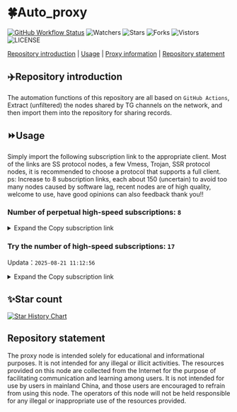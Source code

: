 # 🍀Auto_proxy
[![GitHub Workflow Status](https://img.shields.io/github/actions/workflow/status/PangTouY00/Auto_proxy/main.yml?branch=main)](https://github.com/PangTouY00/Auto_proxy/actions/workflows/main.yml?branch=main) 
![Watchers](https://img.shields.io/github/watchers/w1770946466/Auto_proxy) ![Stars](https://img.shields.io/github/stars/PangTouY00/Auto_proxy) ![Forks](https://img.shields.io/github/forks/w1770946466/Auto_proxy) ![Vistors](https://visitor-badge.laobi.icu/badge?page_id=PangTouY00.Auto_proxy) ![LICENSE](https://img.shields.io/badge/license-CC%20BY--SA%204.0-green.svg)

[Repository introduction](https://github.com/PangTouY00/Auto_proxy#Repositoryintroduction) | [Usage](https://github.com/PangTouY00/Auto_proxy#Usage) | [Proxy information](https://github.com/PangTouY00/Auto_proxy#Proxyinformation) | [Repository statement](https://github.com/PangTouY00/Auto_proxy#Repositorystatement)

## ✈️Repository introduction
The automation functions of this repository are all based on `GitHub Actions`,
Extract (unfiltered) the nodes shared by TG channels on the network, and then import them into the repository for sharing records.

## ⏩Usage
Simply import the following subscription link to the appropriate client. Most of the links are SS protocol nodes, a few Vmess, Trojan, SSR protocol nodes, it is recommended to choose a protocol that supports a full client.
ps: Increase to 8 subscription links, each about 150 (uncertain) to avoid too many nodes caused by software lag, recent nodes are of high quality, welcome to use, have good opinions can also feedback thank you!!

### Number of perpetual high-speed subscriptions: `8`

<details>
  <summary>Expand the Copy subscription link</summary>

  
- [Multiprotocol Base64 encoding](https://raw.githubusercontent.com/PangTouY00/Auto_proxy/main/Long_term_subscription1)
`https://raw.githubusercontent.com/PangTouY00/Auto_proxy/main/Long_term_subscription_num`
`Total number of merge nodes: 968`

- [Multiprotocol Base64 encoding](https://raw.githubusercontent.com/PangTouY00/Auto_proxy/main/Long_term_subscription1)
`https://raw.githubusercontent.com/PangTouY00/Auto_proxy/main/Long_term_subscription1`
`Total number of merge nodes: 122`

- [Multiprotocol Base64 encoding](https://raw.githubusercontent.com/PangTouY00/Auto_proxy/main/Long_term_subscription2)
`https://raw.githubusercontent.com/PangTouY00/Auto_proxy/main/Long_term_subscription2`
`Total number of merge nodes: 122`

- [Multiprotocol Base64 encoding](https://raw.githubusercontent.com/PangTouY00/Auto_proxy/main/Long_term_subscription3)
`https://raw.githubusercontent.com/PangTouY00/Auto_proxy/main/Long_term_subscription3`
`Total number of merge nodes: 122`

- [Multiprotocol Base64 encoding](https://raw.githubusercontent.com/PangTouY00/Auto_proxy/main/Long_term_subscription4)
`https://raw.githubusercontent.com/PangTouY00/Auto_proxy/main/Long_term_subscription4`
`Total number of merge nodes: 122`

- [Multiprotocol Base64 encoding](https://raw.githubusercontent.comPangTouY00/Auto_proxy/main/Long_term_subscription5)
`https://raw.githubusercontent.com/PangTouY00/Auto_proxy/main/Long_term_subscription5`
`Total number of merge nodes: 122`

- [Multiprotocol Base64 encoding](https://raw.githubusercontent.com/PangTouY00/Auto_proxy/main/Long_term_subscription6)
`https://raw.githubusercontent.com/PangTouY00/Auto_proxy/main/Long_term_subscription6`
`Total number of merge nodes: 122`

- [Multiprotocol Base64 encoding](https://raw.githubusercontent.com/PangTouY00/Auto_proxy/main/Long_term_subscription7)
`https://raw.githubusercontent.com/PangTouY00/Auto_proxy/main/Long_term_subscription7`
`Total number of merge nodes: 122`

- [Multiprotocol Base64 encoding](https://raw.githubusercontent.com/PangTouY00/Auto_proxy/main/Long_term_subscription8)
`https://raw.githubusercontent.com/PangTouY00/Auto_proxy/main/Long_term_subscription8`
`Total number of merge nodes: 114`

- [Clash subscription](https://raw.githubusercontent.com/PangTouY00/Auto_proxy/main/Long_term_subscription2.yaml)
`https://raw.githubusercontent.com/PangTouY00/Auto_proxy/main/Long_term_subscription1.yaml`


- [Clash subscription](https://raw.githubusercontent.com/PangTouY00/Auto_proxy/main/Long_term_subscription2.yaml)
`https://raw.githubusercontent.com/PangTouY00/Auto_proxy/main/Long_term_subscription2.yaml`


- [Clash subscription](https://raw.githubusercontent.com/PangTouY00/Auto_proxy/main/Long_term_subscription3.yaml)
`https://raw.githubusercontent.com/PangTouY00/Auto_proxy/main/Long_term_subscription3.yaml`
  
</details>

### Try the number of high-speed subscriptions: `17`
Updata：`2025-08-21 11:12:56`


<details>
  <summary>Expand the Copy subscription link</summary>  






















































































































































































































































































































































































































































































































































































































































































































































































































































































































































































































































































































































































































































































































































































































































































































































































































































































































































































































































































































































































































































































































































































































































































































































































































































































































































































































































































































































































































































































































































































































































































































































































































































































































































































































































































































































































































































































































































































































































































































































































































































































































































































































































































































































































































































































































































































































































































































































































































































































































































































































































































































































































































































































































































































































































































































































































































































































































































































































































































































































































































































































































































































































































































































































































































































































































































































































































































































































































































































































































































































































































































































































































































































































































































































































































































































































































































































































































































































































































































































































































































































































































































































































































































































































































































































































































































































































































































































































































































































































































































































































































































































































































































































































































































































































































































































































































































































































































































































































































































































































































































































































































































































































































































































































































































































































































































































































































































































































































































































































































































































































































































































































































































































































































































































































































































































































































































































































































































































































































































































































































































































































































































































































































































































































































































































































































































































































































































































































































































































































































































































































































































































































































































































































































































































































































































































































































































































































































































































































































































































































































































































































































































































































































































































































































































































































































































































































































































































































































































































































































































































































































































































































































































































































































































































































































































































































































































































































































































































































































































































































































































































































































































































































































































































































































































































































































































































































































































































































































































































































































































































































































































































































































































































































































































































































































































































































































































































































































































































































































































































































































































































































































































































































































































































































































































































































































































































































































































































































































































































































































































































































































































































































































































































































































































































































































































































































































































































































































































































































































































































































































































































































































































































































































































































































































































































































































































































































































































































































































































































































































































































































































































































































































































































































































































































































































































































































































































































































































































































































































































































































































































































































































































































































































































































































































































































































































































































































































































































































































































































































































































































>Trial subscription：
`https://dash.tuzivip01.top/api/v1/client/subscribe?token=8530202dd253dbc23298ac4d6d9d61b0`




>Trial subscription：
`http://asdaw.leidwxzcw.xyz/api/v1/client/subscribe?token=50f7e2729fa041455d7f7c58a215287c`




>Trial subscription：
`https://yywhale.com/api/v1/client/subscribe?token=37621ec5149db173ecaee89b6bd791a9`




>Trial subscription：
`https://dash.tuzivip03.top/api/v1/client/subscribe?token=51145270ed875146cb16b4c5b888ff07`




>Trial subscription：
`https://dl.vfkum.website/api/v1/client/subscribe?token=f739039dcfa89bbcc18ce27e94eace78`




>Trial subscription：
`https://ldld.whtjdasha.com/api/v1/client/subscribe?token=c9e1f4be1b875f4bcaac393561d0727c`




>Trial subscription：
`https://fs.v2rayse.com/share/20250821/fhqzlw0qbm.txt`




>Trial subscription：
`https://qingyun.zybs.eu.org/api/v1/client/subscribe?token=80e46641373722082f48857304645f4b`




>Trial subscription：
`https://ld88.nxxbbf.com/api/v1/client/subscribe?token=7f296e98c007650b7a8766f02a12ab74`




>Trial subscription：
`https://dashuai.us/api/v1/client/subscribe?token=2d0c8a8b07a8012d82ac1b3f9f21cb2b`




>Trial subscription：
`https://dash.tuzivip02.top/api/v1/client/subscribe?token=4a984e6bbe2979000c41e9da57aaf71b`




>Trial subscription：
`http://tinnyrick8888.com/api/v1/client/subscribe?token=c0e0f022301a642c17697af7142a60d3`




>Trial subscription：
`https://go.yueyun.de/api/v1/client/subscribe?token=dc7abe736957cc72d475740faeb46ef8`




>Trial subscription：
`https://sdvpapi.meytsoyxx.com/api/v1/client/subscribe?token=d3876be719e7513b373a62f2e5282af5`




>Trial subscription：
`https://nekocloud.qzz.io/api/v1/client/subscribe?token=eb4e612af2a04bbbc5bdadd67fb1ba0b`




>Trial subscription：
`https://vanify.xyz/api/v1/client/subscribe?token=094ee19124f9d378a5eecc8cacd9930b`




>Trial subscription：
`https://szhz.dport.top/api/v1/client/subscribe?token=13b929fc29d77f4e311c2011f29e8f31`



</details>

## ✨Star count
[![Star History Chart](https://api.star-history.com/svg?repos=PangTouY00/Auto_proxy&type=Date)](https://star-history.com/#w1770946466/Auto_proxy&Date)



## Repository statement
The proxy node is intended solely for educational and informational purposes. It is not intended for any illegal or illicit activities. The resources provided on this node are collected from the Internet for the purpose of facilitating communication and learning among users. It is not intended for use by users in mainland China, and those users are encouraged to refrain from using this node. The operators of this node will not be held responsible for any illegal or inappropriate use of the resources provided.
